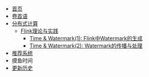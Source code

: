 <!-- sidebar.md -->
* [首页](/)
* [卷首语](preface.md)
* [分布式计算](/engineering/)
    * [Flink理论与实践](/engineering/flink/)
        * [Time & Watermark(1): Flink中Watermark的生成](/engineering/flink/time1.md)
        * [Time & Watermark(2): Watermark的传播与处理](/engineering/flink/time2.md)
* [推荐系统](/rec/)
* 摸鱼时间
* [更新历史](changelog.md)